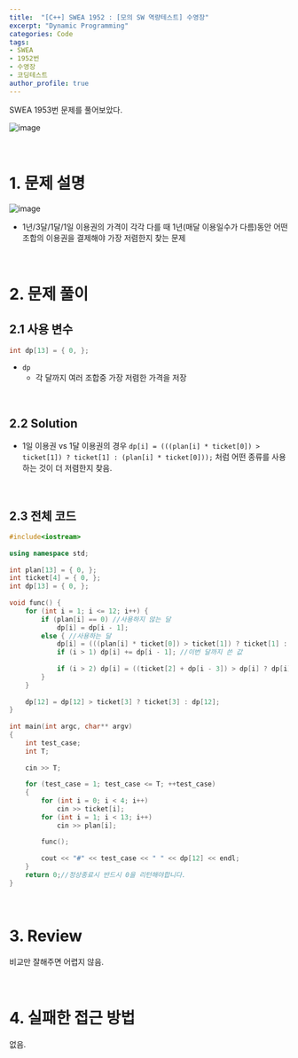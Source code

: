 ```yaml
---
title:  "[C++] SWEA 1952 : [모의 SW 역량테스트] 수영장"
excerpt: "Dynamic Programming"
categories: Code
tags: 
- SWEA
- 1952번
- 수영장
- 코딩테스트
author_profile: true
---
```


SWEA 1953번 문제를 풀어보았다.

![image](https://user-images.githubusercontent.com/37764581/106351891-6df8ec80-6322-11eb-8bf7-7c700205d7c5.png)



<br>

# 1. 문제 설명

![image](https://user-images.githubusercontent.com/37764581/106351902-823ce980-6322-11eb-894e-0ff26e165588.png)

+ 1년/3달/1달/1일 이용권의 가격이 각각 다를 때 1년(매달 이용일수가 다름)동안 어떤 조합의 이용권을 결제해야 가장 저렴한지 찾는 문제

<br>

# 2. 문제 풀이

## 2.1 사용 변수

```cpp
int dp[13] = { 0, };
```

+ `dp`
  + 각 달까지 여러 조합중 가장 저렴한 가격을 저장

<br>

## 2.2 Solution

+ 1일 이용권 vs 1달 이용권의 경우 `dp[i] = (((plan[i] * ticket[0]) > ticket[1]) ? ticket[1] : (plan[i] * ticket[0]));` 처럼 어떤 종류를 사용하는 것이 더 저렴한지 찾음.



<br>

## 2.3 전체 코드

```cpp
#include<iostream>
 
using namespace std;
 
int plan[13] = { 0, };
int ticket[4] = { 0, };
int dp[13] = { 0, };
 
void func() {
    for (int i = 1; i <= 12; i++) {
        if (plan[i] == 0) //사용하지 않는 달
            dp[i] = dp[i - 1];
        else { //사용하는 달
            dp[i] = (((plan[i] * ticket[0]) > ticket[1]) ? ticket[1] : (plan[i] * ticket[0])); //이번 달 : 1일 이용권 or 1달 이용권 
            if (i > 1) dp[i] += dp[i - 1]; //이번 달까지 쓴 값
 
            if (i > 2) dp[i] = ((ticket[2] + dp[i - 3]) > dp[i] ? dp[i] : (ticket[2] + dp[i - 3])); //최근 3달 : 3달 이용권 or 하나하나
        }
    }
 
    dp[12] = dp[12] > ticket[3] ? ticket[3] : dp[12];
}
 
int main(int argc, char** argv)
{
    int test_case;
    int T;
 
    cin >> T;
 
    for (test_case = 1; test_case <= T; ++test_case)
    {
        for (int i = 0; i < 4; i++)
            cin >> ticket[i];
        for (int i = 1; i < 13; i++)
            cin >> plan[i];
 
        func();
 
        cout << "#" << test_case << " " << dp[12] << endl;
    }
    return 0;//정상종료시 반드시 0을 리턴해야합니다.
}
```
<br>

# 3. Review

비교만 잘해주면 어렵지 않음.

<br>

# 4. 실패한 접근 방법

없음.

